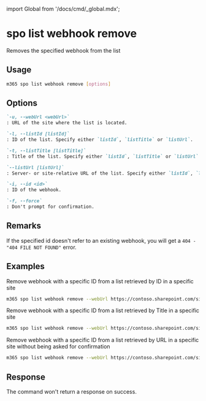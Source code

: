 <!-- DISCLAIMER: All secrets, passwords, and sensitive values in this document are examples only and not real credentials. -->
import Global from '/docs/cmd/_global.mdx';

# spo list webhook remove

Removes the specified webhook from the list

## Usage

```sh
m365 spo list webhook remove [options]
```

## Options

```md definition-list
`-u, --webUrl <webUrl>`
: URL of the site where the list is located.

`-l, --listId [listId]`
: ID of the list. Specify either `listId`, `listTitle` or `listUrl`.

`-t, --listTitle [listTitle]`
: Title of the list. Specify either `listId`, `listTitle` or `listUrl`.

`--listUrl [listUrl]`
: Server- or site-relative URL of the list. Specify either `listId`, `listTitle` or `listUrl`.

`-i, --id <id>`
: ID of the webhook.

`-f, --force`
: Don't prompt for confirmation.
```

<Global />

## Remarks

If the specified id doesn't refer to an existing webhook, you will get a `404 - "404 FILE NOT FOUND"` error.

## Examples

Remove webhook with a specific ID from a list retrieved by ID in a specific site

```sh
m365 spo list webhook remove --webUrl https://contoso.sharepoint.com/sites/ninja --listId 0cd891ef-afce-4e55-b836-fce03286cccf --id cc27a922-8224-4296-90a5-ebbc54da2e81
```

Remove webhook with a specific ID from a list retrieved by Title in a specific site
```sh
m365 spo list webhook remove --webUrl https://contoso.sharepoint.com/sites/ninja --listTitle Documents --id cc27a922-8224-4296-90a5-ebbc54da2e81
```

Remove webhook with a specific ID from a list retrieved by URL in a specific site without being asked for confirmation

```sh
m365 spo list webhook remove --webUrl https://contoso.sharepoint.com/sites/ninja --listUrl '/sites/ninja/Documents' --id cc27a922-8224-4296-90a5-ebbc54da2e81 --force
```

## Response

The command won't return a response on success.
